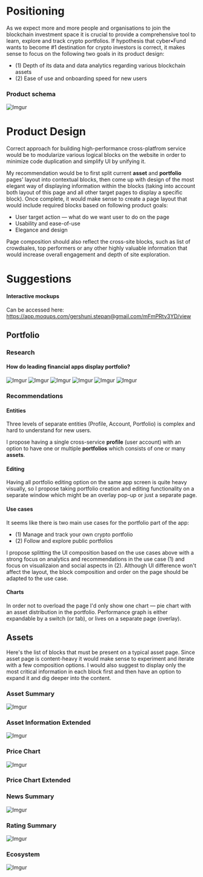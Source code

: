 # Positioning

As we expect more and more people and organisations to join the blockchain investment space it is crucial to provide a comprehensive tool to learn, explore and track crypto portfolios. If hypothesis that cyber•Fund wants to become #1 destination for crypto investors is correct, it makes sense to focus on the following two goals in its product design:
* (1) Depth of its data and data analytics regarding various blockchain assets
* (2) Ease of use and onboarding speed for new users

### Product schema

![Imgur](http://i.imgur.com/czJMnxQ.png)

# Product Design

Correct approach for building high-performance cross-platfrom service would be to modularize various logical blocks on the website in order to minimize code duplication and simplify UI by unifying it.

My recommendation would be to first split current **asset** and **portfolio** pages' layout into contextual blocks, then come up with design of the most elegant way of displaying information within the blocks (taking into account both layout of this page and all other target pages to display a specific block). Once complete, it would make sense to create a page layout that would include required blocks based on following product goals:
* User target action — what do we want user to do on the page
* Usability and ease-of-use
* Elegance and design

Page composition should also reflect the cross-site blocks, such as list of crowdsales, top performers or any other highly valuable information that would increase overall engagement and depth of site exploration.

# Suggestions

#### Interactive mockups
Can be accessed here: <https://app.moqups.com/gershuni.stepan@gmail.com/mFmPRtv3YD/view>

## Portfolio 

### Research

#### How do leading financial apps display portfolio?

![Imgur](http://i.imgur.com/Rt7O1lk.png)
![Imgur](http://i.imgur.com/F1Ja1q4.jpg)
![Imgur](http://i.imgur.com/SLiXxFc.png)
![Imgur](http://i.imgur.com/hkcWVOC.png)
![Imgur](http://i.imgur.com/CJCWfYb.png)
![Imgur](http://i.imgur.com/cxQYqo5.png)

### Recommendations

#### Entities

Three levels of separate entities (Profile, Account, Portfolio) is complex and hard to understand for new users.

I propose having a single cross-service **profile** (user account) with an option to have one or multiple **portfolios** which consists of one or many **assets**.

#### Editing

Having all portfolio editing option on the same app screen is quite heavy visually, so I propose taking portfolio creation and editing functionality on a separate window which might be an overlay pop-up or just a separate page.

#### Use cases

It seems like there is two main use cases for the portfolio part of the app:
* (1) Manage and track your own crypto portfolio
* (2) Follow and explore public portfolios

I propose splitting the UI composition based on the use cases above with a strong focus on analytics and recommendations in the use case (1) and focus on visualizaion and social aspects in (2). Although UI difference won't affect the layout, the block composition and order on the page should be adapted to the use case.

#### Charts

In order not to overload the page I'd only show one chart — pie chart with an asset distribution in the portfolio. Performance graph is either expandable by a switch (or tab), or lives on a separate page (overlay).

## Assets

Here's the list of blocks that must be present on a typical asset page. Since asset page is content-heavy it would make sense to experiment and iterate with a few composition options. I would also suggest to display only the most critical information in each block first and then have an option to expand it and dig deeper into the content.

### Asset Summary
![Imgur](http://i.imgur.com/LOxkJy6.png)

### Asset Information Extended
![Imgur](http://i.imgur.com/z6o4NwF.png)

### Price Chart
![Imgur](http://i.imgur.com/3coWlHh.png)

### Price Chart Extended

### News Summary
![Imgur](http://i.imgur.com/tlAXSdc.png)

### Rating Summary
![Imgur](http://i.imgur.com/cbgAjIJ.png)

### Ecosystem
![Imgur](http://i.imgur.com/mfKJGuk.png)
